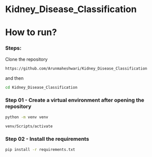 # Kidney_Disease_Classification



# How to run?

### Steps:

Clone the repository

```bash
https://github.com/Arunmaheshwari/Kidney_Disease_Classification
```
and then

```bash
cd Kidney_Disease_Classification
```


### Step 01 - Create a virtual environment after opening the repository

```bash
python -m venv venv
```

```bash
venv/Scripts/activate
```

### Step 02 - Install the requirements
```bash
pip install -r requirements.txt
```